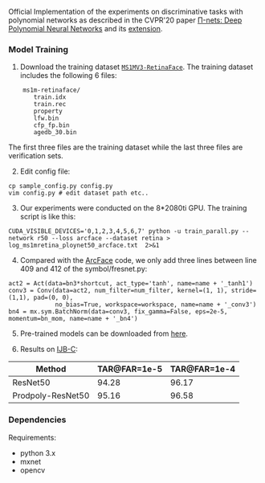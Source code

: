 Official Implementation of the experiments on discriminative tasks with polynomial networks as described in the CVPR'20 paper [Π-nets: Deep Polynomial Neural Networks](https://openaccess.thecvf.com/content_CVPR_2020/papers/Chrysos_P-nets_Deep_Polynomial_Neural_Networks_CVPR_2020_paper.pdf) and its [extension](https://arxiv.org/abs/2006.13026).

### Model Training

1. Download the training dataset [`MS1MV3-RetinaFace`](https://ibug.doc.ic.ac.uk/resources/lightweight-face-recognition-challenge-workshop/).
The training dataset includes the following 6 files:

```Shell
    ms1m-retinaface/
       train.idx
       train.rec
       property
       lfw.bin
       cfp_fp.bin
       agedb_30.bin
```

The first three files are the training dataset while the last three files are verification sets.

2. Edit config file:
```Shell
cp sample_config.py config.py
vim config.py # edit dataset path etc..
```

3. Our experiments were conducted on the 8*2080ti GPU. The training script is like this:

```Shell
CUDA_VISIBLE_DEVICES='0,1,2,3,4,5,6,7' python -u train_parall.py --network r50 --loss arcface --dataset retina > log_ms1mretina_ploynet50_arcface.txt  2>&1 
```

4. Compared with the [ArcFace](https://github.com/deepinsight/insightface/tree/master/recognition) code, we only add three lines between line 409 and 412 of the symbol/fresnet.py:

```Shell
act2 = Act(data=bn3*shortcut, act_type='tanh', name=name + '_tanh1')
conv3 = Conv(data=act2, num_filter=num_filter, kernel=(1, 1), stride=(1,1), pad=(0, 0),
             no_bias=True, workspace=workspace, name=name + '_conv3')
bn4 = mx.sym.BatchNorm(data=conv3, fix_gamma=False, eps=2e-5, momentum=bn_mom, name=name + '_bn4')
```
5. Pre-trained models can be downloaded from [here](https://www.dropbox.com/sh/vf3fou3furz1llw/AADKVQztBZVeyD4XpvU32Z19a?dl=0).

6. Results on [IJB-C](https://github.com/deepinsight/insightface/tree/master/Evaluation/IJB):

| Method    | TAR@FAR=1e-5 | TAR@FAR=1e-4 |
| -------   | ------       | --------- | 
|ResNet50   | 94.28        | 96.17     |  
|Prodpoly-ResNet50   | 95.16 | 96.58     | 


### Dependencies
Requirements:
- python 3.x
- mxnet
- opencv


